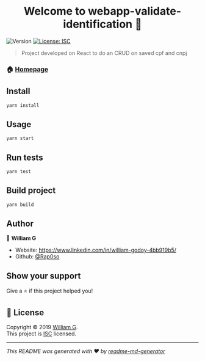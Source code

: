 <h1 align="center">Welcome to webapp-validate-identification 👋</h1>
<p>
  <img alt="Version" src="https://img.shields.io/badge/version-1.0.0-blue.svg?cacheSeconds=2592000" />
  <a href="https://opensource.org/licenses/isc" target="_blank">
    <img alt="License: ISC" src="https://img.shields.io/badge/License-ISC-yellow.svg" />
  </a>
</p>

> Project developed on React to do an CRUD on saved  cpf and cnpj

### 🏠 [Homepage](https://github.com/rap0so/webapp-validate-identification)

## Install

```sh
yarn install
```

## Usage

```sh
yarn start
```

## Run tests

```sh
yarn test
```

## Build project
```sh
yarn build
```

## Author

👤 **William G**

* Website: https://www.linkedin.com/in/william-godoy-4bb919b5/
* Github: [@Rap0so](https://github.com/Rap0so)

## Show your support

Give a ⭐️ if this project helped you!

## 📝 License

Copyright © 2019 [William G](https://github.com/Rap0so).<br />
This project is [ISC](https://opensource.org/licenses/isc) licensed.

***
_This README was generated with ❤️ by [readme-md-generator](https://github.com/kefranabg/readme-md-generator)_